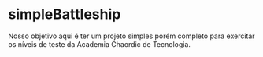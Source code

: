 # simpleBattleship

Nosso objetivo aqui é ter um projeto simples porém completo para exercitar os níveis de teste da Academia Chaordic de Tecnologia. 
